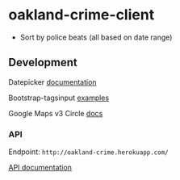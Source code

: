 oakland-crime-client
====

- Sort by police beats (all based on date range)

## Development

Datepicker [documentation](https://github.com/dangrossman/bootstrap-daterangepicker)

Bootstrap-tagsinput [examples](http://timschlechter.github.io/bootstrap-tagsinput/examples/)

Google Maps v3 Circle [docs](https://developers.google.com/maps/documentation/javascript/reference#Circle)

### API

Endpoint: `http://oakland-crime.herokuapp.com/`

[API documentation](github.com/jasonshark/oakCrime)